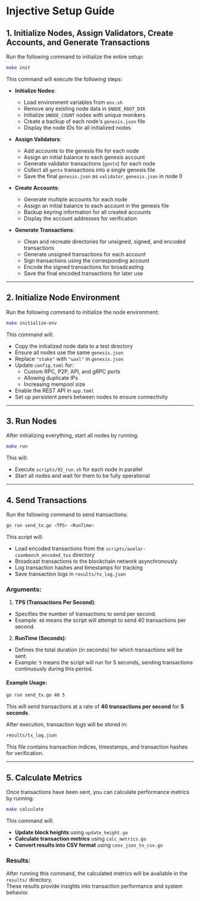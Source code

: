 # Injective Setup Guide

## 1. Initialize Nodes, Assign Validators, Create Accounts, and Generate Transactions

Run the following command to initialize the entire setup:

```bash
make init
```

This command will execute the following steps:
- **Initialize Nodes**:
    - Load environment variables from `env.sh`
    - Remove any existing node data in `$NODE_ROOT_DIR`
    - Initialize `$NODE_COUNT` nodes with unique monikers
    - Create a backup of each node's `genesis.json` file
    - Display the node IDs for all initialized nodes

- **Assign Validators**:
    - Add accounts to the genesis file for each node
    - Assign an initial balance to each genesis account
    - Generate validator transactions (`gentx`) for each node
    - Collect all `gentx` transactions into a single genesis file
    - Save the final `genesis.json` as `validator_genesis.json` in node 0

- **Create Accounts**:
    - Generate multiple accounts for each node
    - Assign an initial balance to each account in the genesis file
    - Backup keyring information for all created accounts
    - Display the account addresses for verification

- **Generate Transactions**:
    - Clean and recreate directories for unsigned, signed, and encoded transactions
    - Generate unsigned transactions for each account
    - Sign transactions using the corresponding account
    - Encode the signed transactions for broadcasting
    - Save the final encoded transactions for later use

---

## 2. Initialize Node Environment

Run the following command to initialize the node environment:

```bash
make initialize-env
```

This command will:
- Copy the initialized node data to a test directory
- Ensure all nodes use the same `genesis.json`
- Replace `"stake"` with `"uaxl"` in `genesis.json`
- Update `config.toml` for:
    - Custom RPC, P2P, API, and gRPC ports
    - Allowing duplicate IPs
    - Increasing mempool size
- Enable the REST API in `app.toml`
- Set up persistent peers between nodes to ensure connectivity

---

## 3. Run Nodes

After initializing everything, start all nodes by running:

```bash
make run
```

This will:
- Execute `scripts/92_run.sh` for each node in parallel
- Start all nodes and wait for them to be fully operational

---

## 4. Send Transactions

Run the following command to send transactions:

```bash
go run send_tx.go <TPS> <RunTime>
```

This script will:
- Load encoded transactions from the `scripts/axelar-cosmbench_encoded_txs` directory
- Broadcast transactions to the blockchain network asynchronously
- Log transaction hashes and timestamps for tracking
- Save transaction logs in `results/tx_log.json`

### Arguments:
1. **TPS (Transactions Per Second)**:
- Specifies the number of transactions to send per second.
- Example: `40` means the script will attempt to send 40 transactions per second.

2. **RunTime (Seconds)**:
- Defines the total duration (in seconds) for which transactions will be sent.
- Example: `5` means the script will run for 5 seconds, sending transactions continuously during this period.

#### Example Usage:

```bash
go run send_tx.go 40 5
```

This will send transactions at a rate of **40 transactions per second** for **5 seconds**.

After execution, transaction logs will be stored in:

```bash
results/tx_log.json
```

This file contains transaction indices, timestamps, and transaction hashes for verification.

---

## 5. Calculate Metrics

Once transactions have been sent, you can calculate performance metrics by running:

```bash
make calculate
```

This command will:
- **Update block heights** using `update_height.go`
- **Calculate transaction metrics** using `calc_metrics.go`
- **Convert results into CSV format** using `conv_json_to_csv.go`

### Results:

After running this command, the calculated metrics will be available in the `results/` directory.  
These results provide insights into transaction performance and system behavior.